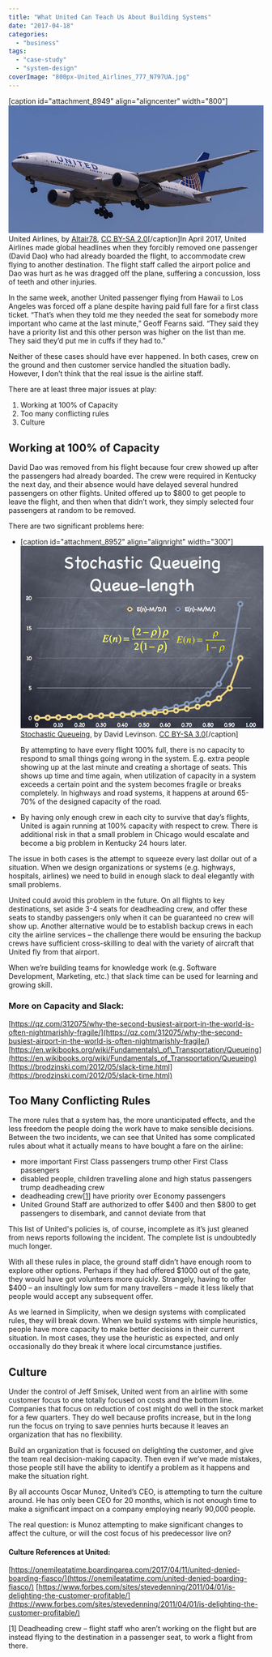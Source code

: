```yaml
---
title: "What United Can Teach Us About Building Systems"
date: "2017-04-18"
categories: 
  - "business"
tags: 
  - "case-study"
  - "system-design"
coverImage: "800px-United_Airlines_777_N797UA.jpg"
---
```


\[caption id="attachment\_8949" align="aligncenter" width="800"\]![By InSapphoWeTrust from Los Angeles, California, USA (United Airlines - N797UA Uploaded by Altair78) [CC BY-SA 2.0 (https://creativecommons.org/licenses/by-sa/2.0)], via Wikimedia Commons](images/800px-United_Airlines_777_N797UA.jpg) United Airlines, by [Altair78](https://commons.wikimedia.org/wiki/File:United_Airlines_777_N797UA.jpg), [CC BY-SA 2.0](https://creativecommons.org/licenses/by-sa/2.0/legalcode)\[/caption\]In April 2017, United Airlines made global headlines when they forcibly removed one passenger (David Dao) who had already boarded the flight, to accommodate crew flying to another destination. The flight staff called the airport police and Dao was hurt as he was dragged off the plane, suffering a concussion, loss of teeth and other injuries.

In the same week, another United passenger flying from Hawaii to Los Angeles was forced off a plane despite having paid full fare for a first class ticket. “That’s when they told me they needed the seat for somebody more important who came at the last minute,” Geoff Fearns said. “They said they have a priority list and this other person was higher on the list than me. They said they’d put me in cuffs if they had to.”

Neither of these cases should have ever happened. In both cases, crew on the ground and then customer service handled the situation badly. However, I don’t think that the real issue is the airline staff.

There are at least three major issues at play:

1. Working at 100% of Capacity
2. Too many conflicting rules
3. Culture

## Working at 100% of Capacity

David Dao was removed from his flight because four crew showed up after the passengers had already boarded. The crew were required in Kentucky the next day, and their absence would have delayed several hundred passengers on other flights. United offered up to $800 to get people to leave the flight, and then when that didn’t work, they simply selected four passengers at random to be removed.

There are two significant problems here:

- \[caption id="attachment\_8952" align="alignright" width="300"\]![Stochastic Queueing, by David Levinson. CC BY-SA 3.0](images/StochasticQueueingQueueLength-created-by-David-Levinson.png) [Stochastic Queueing](https://en.wikibooks.org/wiki/Fundamentals_of_Transportation/Queueing#/media/File:StochasticQueueingQueueLength.png), by David Levinson. [CC BY-SA 3.0](https://creativecommons.org/licenses/by-sa/3.0/legalcode)\[/caption\]
    
    By attempting to have every flight 100% full, there is no capacity to respond to small things going wrong in the system. E.g. extra people showing up at the last minute and creating a shortage of seats. This shows up time and time again, when utilization of capacity in a system exceeds a certain point and the system becomes fragile or breaks completely. In highways and road systems, it happens at around 65-70% of the designed capacity of the road.
- By having only enough crew in each city to survive that day’s flights, United is again running at 100% capacity with respect to crew. There is additional risk in that a small problem in Chicago would escalate and become a big problem in Kentucky 24 hours later.

The issue in both cases is the attempt to squeeze every last dollar out of a situation. When we design organizations or systems (e.g. highways, hospitals, airlines) we need to build in enough slack to deal elegantly with small problems.

United could avoid this problem in the future. On all flights to key destinations, set aside 3-4 seats for deadheading crew, and offer these seats to standby passengers only when it can be guaranteed no crew will show up. Another alternative would be to establish backup crews in each city the airline services – the challenge there would be ensuring the backup crews have sufficient cross-skilling to deal with the variety of aircraft that United fly from that airport.

When we’re building teams for knowledge work (e.g. Software Development, Marketing, etc.) that slack time can be used for learning and growing skill.

### More on Capacity and Slack:

[https://qz.com/312075/why-the-second-busiest-airport-in-the-world-is-often-nightmarishly-fragile/](https://qz.com/312075/why-the-second-busiest-airport-in-the-world-is-often-nightmarishly-fragile/) [https://en.wikibooks.org/wiki/Fundamentals\_of\_Transportation/Queueing](https://en.wikibooks.org/wiki/Fundamentals_of_Transportation/Queueing) [https://brodzinski.com/2012/05/slack-time.html](https://brodzinski.com/2012/05/slack-time.html)

## Too Many Conflicting Rules

The more rules that a system has, the more unanticipated effects, and the less freedom the people doing the work have to make sensible decisions. Between the two incidents, we can see that United has some complicated rules about what it actually means to have bought a fare on the airline:

- more important First Class passengers trump other First Class passengers
- disabled people, children travelling alone and high status passengers trump deadheading crew
- deadheading crew\[[1](#footnotes)\] have priority over Economy passengers
- United Ground Staff are authorized to offer $400 and then $800 to get passengers to disembark, and cannot deviate from that

This list of United's policies is, of course, incomplete as it’s just gleaned from news reports following the incident. The complete list is undoubtedly much longer.

With all these rules in place, the ground staff didn’t have enough room to explore other options. Perhaps if they had offered $1000 out of the gate, they would have got volunteers more quickly. Strangely, having to offer $400 – an insultingly low sum for many travellers – made it less likely that people would accept any subsequent offer.

As we learned in Simplicity, when we design systems with complicated rules, they will break down. When we build systems with simple heuristics, people have more capacity to make better decisions in their current situation. In most cases, they use the heuristic as expected, and only occasionally do they break it where local circumstance justifies.

## Culture

Under the control of Jeff Smisek, United went from an airline with some customer focus to one totally focused on costs and the bottom line. Companies that focus on reduction of cost might do well in the stock market for a few quarters. They do well because profits increase, but in the long run the focus on trying to save pennies hurts because it leaves an organization that has no flexibility.

Build an organization that is focused on delighting the customer, and give the team real decision-making capacity. Then even if we’ve made mistakes, those people still have the ability to identify a problem as it happens and make the situation right.

By all accounts Oscar Munoz, United’s CEO, is attempting to turn the culture around. He has only been CEO for 20 months, which is not enough time to make a significant impact on a company employing nearly 90,000 people.

The real question: is Munoz attempting to make significant changes to affect the culture, or will the cost focus of his predecessor live on?

#### Culture References at United:

[https://onemileatatime.boardingarea.com/2017/04/11/united-denied-boarding-fiasco/](https://onemileatatime.com/united-denied-boarding-fiasco/) [https://www.forbes.com/sites/stevedenning/2011/04/01/is-delighting-the-customer-profitable/](https://www.forbes.com/sites/stevedenning/2011/04/01/is-delighting-the-customer-profitable/)

\[1\] Deadheading crew – flight staff who aren’t working on the flight but are instead flying to the destination in a passenger seat, to work a flight from there.
